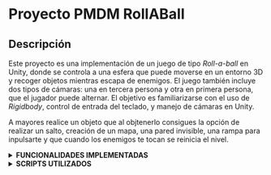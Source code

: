 # Proyecto PMDM RollABall

## Descripción

Este proyecto es una implementación de un juego de tipo *Roll-a-ball* en Unity, donde se controla a una esfera que puede moverse en un entorno 3D y recoger objetos mientras escapa de enemigos. El juego también incluye dos tipos de cámaras: una en tercera persona y otra en primera persona, que el jugador puede alternar. El objetivo es familiarizarse con el uso de *Rigidbody*, control de entrada del teclado, y manejo de cámaras en Unity.

A mayores realice un objeto que al objtenerlo consigues la opción de realizar un salto, creación de un mapa, una pared invisible, una rampa para inpulsarte y que cuando los enemigos te tocan se reinicia el nivel.

<details>
    <summary><b>FUNCIONALIDADES IMPLEMENTADAS</b></summary>

</details>
<details>
      <summary><b>SCRIPTS UTILIZADOS</b></summary>


### `CameraController.cs`

El script `CameraController.cs` maneja la lógica de la cámara en el juego, permitiendo alternar entre una vista en tercera persona y una en primera persona.

---

### **1. Vista en Tercera Persona**:
- La cámara sigue al jugador manteniendo una distancia y un desplazamiento (`offset`) calculados al inicio.
- Se mantiene fija mirando al jugador para asegurar una vista clara del personaje.
- Al cambiar a tercera persona (`KeyCode.Alpha1`), la cámara regresa a su posición y rotación inicial.

---

### **2. Vista en Primera Persona**:
- La cámara se coloca sobre el jugador, a la altura definida por `heightOffset`, simulando la visión desde sus ojos.
- La rotación de la cámara responde a la entrada del ratón (`mouseX` y `mouseY`), permitiendo mirar en todas las direcciones.
- El jugador rota en el eje Y junto con la cámara.
- Se activa al presionar `KeyCode.Alpha2` y bloquea el cursor para una experiencia más inmersiva.

---

### **3. Movimiento en Primera Persona**:
- Utiliza `Input.GetAxis("Horizontal")` y `Input.GetAxis("Vertical")` para moverse en función de la dirección de la cámara.
- Se normalizan los vectores de movimiento para evitar cambios de altura.
- La velocidad de movimiento es controlada por `movementSpeed` y aplicada al `Rigidbody` del jugador.

---

### **4. Alternancia entre Modos**:
- `KeyCode.Alpha1`: Cambia a tercera persona, desbloqueando el cursor.
- `KeyCode.Alpha2`: Cambia a primera persona, bloqueando el cursor.

El script permite una transición fluida entre los modos y un control intuitivo del personaje en ambas vistas.

### `EnemyMovement.cs`

El script `EnemyMovement.cs` maneja el movimiento de los enemigos utilizando `NavMeshAgent`, permitiendo que persigan al jugador de manera automática.

---

### **1. Dependencias y Componentes**:
- Usa `NavMeshAgent` para el movimiento en un `NavMesh`.
- Requiere un `Transform` del jugador para establecer el destino.

---

### **2. Inicialización**:
- En `Start()`, obtiene la referencia del componente `NavMeshAgent`.

---

### **3. Lógica de Movimiento**:
- En `Update()`, verifica si el jugador no es `null`.
- Si el jugador existe, actualiza la posición del `NavMeshAgent` para que lo persiga.

---

### `Mouselook.cs`

El script `Mouselook.cs` maneja la rotación de la cámara en función del movimiento del mouse, permitiendo al jugador mirar alrededor en primera persona.

---

### **1. Funcionalidad Principal**:
- Controla la rotación de la cámara según el movimiento del mouse.
- Limita la rotación en el eje X para evitar giros de 360°.
- Rota el cuerpo del jugador en el eje Y para simular el giro horizontal.

---

### **2. Parámetros y Componentes**:
- `Sensibilidad`: Ajusta la velocidad de rotación del mouse.
- `playerBody`: Referencia al cuerpo del jugador para aplicar rotación horizontal.
- `xRotacion`: Almacena la rotación acumulada en el eje X para limitar la vista vertical.

---

### **3. Inicialización (`Start()`)**:
- Bloquea y oculta el cursor para mejorar la inmersión en el juego.

---

### **4. Lógica de Rotación (`Update()`)**:
- Obtiene la entrada del mouse en los ejes X e Y y ajusta la sensibilidad.
- Modifica `xRotacion` y la restringe dentro del rango `-90° a 90°`.
- Aplica la rotación vertical a la cámara y la horizontal al cuerpo del jugador.
- Imprime la rotación en el eje X para facilitar la depuración.

---

### `PlayerController.cs`

El script `PlayerController.cs` gestiona el movimiento del jugador, la detección de colisiones, la recolección de objetos y la interacción con la física en Unity.

---

### **1. Funcionalidad Principal**:
- Movimiento del jugador basado en la entrada del usuario.
- Detección de colisiones con enemigos, pickups y el suelo.
- Implementación del salto y su animación.
- Gestión de recolección de objetos y actualización del contador.
- Reinicio del jugador en caso de perder.

---

### **2. Parámetros y Componentes**:
- `rb`: Componente Rigidbody del jugador para aplicar física.
- `speed`: Velocidad de movimiento.
- `winTextObject`: Texto que indica la victoria o derrota.
- `countText`: Contador de pickups recogidos.
- `Pared_Invisible_0`: Objeto que se desactiva al recoger ciertos pickups.
- `jumpForce`: Fuerza del salto.
- `canJump`: Indica si el jugador puede saltar.
- `allPickups`: Lista de pickups en la escena.
- `allEnemies`: Lista de enemigos en la escena.
- `animation`: Controlador de animaciones.

---

### **3. Movimiento (`OnMove()`)**:
- Detecta la entrada del usuario y almacena la dirección del movimiento.
- Controla el estado de la animación según si el jugador se está moviendo.

---

### **4. Física (`FixedUpdate()`)**:
- Aplica fuerzas al Rigidbody del jugador para moverse.

---

### **5. Detección de Colisiones**:
- `OnCollisionEnter()`: Maneja colisiones con enemigos y el suelo.
- `OnTriggerEnter()`: Detecta pickups y habilita efectos como el salto.
- `OnCollisionStay()` y `OnCollisionExit()`: Gestiona el estado de contacto con el suelo.

---

### **6. Salto (`Jump()`)**:
- Aplica una fuerza vertical al jugador.
- Actualiza las animaciones correspondientes.

---

### **7. Reinicio del Jugador (`Respawn()`)**:
- Reinicia la posición y los valores del jugador al perder.
- Reactiva los pickups en la escena.

---

### **8. Animaciones (`UpdateAnimator()`)**:
- Controla la animación de caminar y el estado del salto.

---

### `RampTrigger.cs`

El script `RampTrigger.cs` gestiona la interacción entre la pelota y una rampa en el juego. Cuando la pelota entra en el área de colisión (trigger), se le aplica una fuerza para impulsarla en una dirección específica.

---

### Funcionalidad

1. Detección de colisión

   - El script utiliza `OnTriggerEnter(Collider other)` para detectar si un objeto entra en el trigger de la rampa.
   - Comprueba si el objeto tiene la etiqueta `Pelota` antes de aplicar la fuerza.

2. **Aplicación de fuerza**

   - Si el objeto tiene un `Rigidbody`, se le aplica una fuerza de impulso (`impulseForce`).
   - La fuerza puede aplicarse en relación al sistema de coordenadas de la rampa, si la opción `aplicarFuerzaRelativaRampa` está activada.

3. **Depuración y Mensajes**

   - Si el objeto no tiene un `Rigidbody`, se muestra un mensaje de advertencia en la consola.
   - También se registran mensajes en consola si un objeto sin la etiqueta `Pelota` activa el trigger.

---

### Variables Principales

- `impulseForce` (Vector3): Define la dirección y magnitud del impulso aplicado a la pelota.
- `aplicarFuerzaRelativaRampa` (bool): Determina si la fuerza debe ajustarse al sistema de coordenadas de la rampa.

---

### Métodos

#### `OnTriggerEnter(Collider other)`

- Comprueba si el objeto que entra en el trigger tiene la etiqueta `Pelota`.
- Obtiene su `Rigidbody` y aplica una fuerza de impulso.
- Si `aplicarFuerzaRelativaRampa` es `true`, la fuerza se ajusta a la orientación de la rampa.
- Muestra mensajes en consola si el objeto no tiene `Rigidbody` o no es una pelota.

### `Rotator.cs`

El script `Rotator.cs` rota un objeto de forma continua en los ejes X, Y y Z del espacio, ajustando la rotación por la tasa de frames para una rotación suave y consistente.

---

### Funcionalidad

#### **Rotación continua**
- El script rota el objeto en cada actualización del frame utilizando `transform.Rotate()`.
- La rotación se aplica en los ejes X, Y y Z con valores constantes (15, 30, 45), ajustados por `Time.deltaTime` para asegurar que la rotación sea independiente de la tasa de frames.

#### **Ajuste de rotación según frames**
- `Time.deltaTime` asegura que la rotación sea suave y consistente en cualquier tasa de frames, multiplicando las velocidades de rotación por el tiempo que ha pasado entre frames.

---

### Métodos

#### `Update()`
- Se llama una vez por frame y realiza la rotación continua del objeto en los ejes X, Y y Z.
- La rotación se ajusta según el valor de `Time.deltaTime` para garantizar un movimiento uniforme, sin importar los FPS del juego.




</details>

